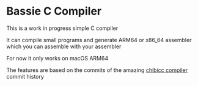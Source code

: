 # Bassie C Compiler
This is a work in progress simple C compiler

It can compile small programs and generate ARM64 or x86_64 assembler which you can assemble with your assembler

For now it only works on macOS ARM64

The features are based on the commits of the amazing [chibicc compiler](https://github.com/rui314/chibicc) commit history
